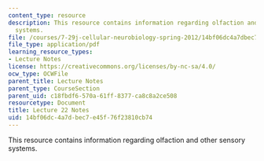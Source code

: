 ```yaml
---
content_type: resource
description: This resource contains information regarding olfaction and other sensory
  systems.
file: /courses/7-29j-cellular-neurobiology-spring-2012/14bf06dc4a7dbec7e45f76f23810cb74_MIT7_29JS12_lecture22.pdf
file_type: application/pdf
learning_resource_types:
- Lecture Notes
license: https://creativecommons.org/licenses/by-nc-sa/4.0/
ocw_type: OCWFile
parent_title: Lecture Notes
parent_type: CourseSection
parent_uid: c18fbdf6-570a-61ff-8377-ca8c8a2ce508
resourcetype: Document
title: Lecture 22 Notes
uid: 14bf06dc-4a7d-bec7-e45f-76f23810cb74
---
```

This resource contains information regarding olfaction and other sensory systems.